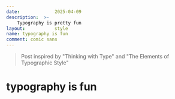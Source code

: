 ```yaml
---
date:             2025-04-09
description:  >-
    Typography is pretty fun
layout:           style
name: typography is fun
comment: comic sans
---
```


> Post inspired by "Thinking with Type" and "The Elements of Typographic Style"

# typography is fun
